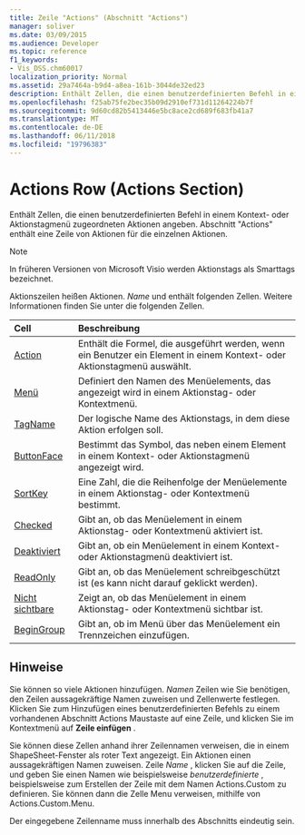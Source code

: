 ```yaml
---
title: Zeile "Actions" (Abschnitt "Actions")
manager: soliver
ms.date: 03/09/2015
ms.audience: Developer
ms.topic: reference
f1_keywords:
- Vis_DSS.chm60017
localization_priority: Normal
ms.assetid: 29a7464a-b9d4-a8ea-161b-3044de32ed23
description: Enthält Zellen, die einen benutzerdefinierten Befehl in einem Kontext- oder Aktionstagmenü zugeordneten Aktionen angeben. Abschnitt "Actions" enthält eine Zeile von Aktionen für die einzelnen Aktionen.
ms.openlocfilehash: f25ab75fe2bec35b09d2910ef731d11264224b7f
ms.sourcegitcommit: 9d60cd82b5413446e5bc8ace2cd689f683fb41a7
ms.translationtype: MT
ms.contentlocale: de-DE
ms.lasthandoff: 06/11/2018
ms.locfileid: "19796383"
---
```

# <a name="actions-row-actions-section"></a>Actions Row (Actions Section)

Enthält Zellen, die einen benutzerdefinierten Befehl in einem Kontext- oder Aktionstagmenü zugeordneten Aktionen angeben. Abschnitt "Actions" enthält eine Zeile von Aktionen für die einzelnen Aktionen.
  
> [!NOTE]
> In früheren Versionen von Microsoft Visio werden Aktionstags als Smarttags bezeichnet. 
  
Aktionszeilen heißen Aktionen. *Name* und enthält folgenden Zellen. Weitere Informationen finden Sie unter die folgenden Zellen. 
  
|**Cell**|**Beschreibung**|
|:-----|:-----|
|[Action](action-cell-actions-section.md) <br/> |Enthält die Formel, die ausgeführt werden, wenn ein Benutzer ein Element in einem Kontext- oder Aktionstagmenü auswählt.  <br/> |
|[Menü](menu-cell-actions-section.md) <br/> |Definiert den Namen des Menüelements, das angezeigt wird in einem Aktionstag- oder Kontextmenü.  <br/> |
|[TagName](tagname-cell-actions-section.md) <br/> |Der logische Name des Aktionstags, in dem diese Aktion erfolgen soll.  <br/> |
|[ButtonFace](buttonface-cell-actions-section.md) <br/> |Bestimmt das Symbol, das neben einem Element in einem Kontext- oder Aktionstagmenü angezeigt wird.  <br/> |
|[SortKey](sortkey-cell-actions-section.md) <br/> |Eine Zahl, die die Reihenfolge der Menüelemente in einem Aktionstag- oder Kontextmenü bestimmt.  <br/> |
|[Checked](checked-cell-actions-section.md) <br/> |Gibt an, ob das Menüelement in einem Aktionstag- oder Kontextmenü aktiviert ist.  <br/> |
|[Deaktiviert](disabled-cell-actions-section.md) <br/> |Gibt an, ob ein Menüelement in einem Kontext- oder Aktionstagmenü deaktiviert ist.  <br/> |
|[ReadOnly](readonly-cell-actions-section.md) <br/> |Gibt an, ob das Menüelement schreibgeschützt ist (es kann nicht darauf geklickt werden).  <br/> |
|[Nicht sichtbare](invisible-cell-actions-section.md) <br/> |Zeigt an, ob das Menüelement in einem Aktionstag- oder Kontextmenü sichtbar ist.  <br/> |
|[BeginGroup](begingroup-cell-actions-section.md) <br/> |Gibt an, ob im Menü über das Menüelement ein Trennzeichen einzufügen.  <br/> |
   
## <a name="remarks"></a>Hinweise

 Sie können so viele Aktionen hinzufügen.  *Namen* Zeilen wie Sie benötigen, den Zeilen aussagekräftige Namen zuweisen und Zellenwerte festlegen. Klicken Sie zum Hinzufügen eines benutzerdefinierten Befehls zu einem vorhandenen Abschnitt Actions Maustaste auf eine Zeile, und klicken Sie im Kontextmenü auf **Zeile einfügen** . 
  
Sie können diese Zellen anhand ihrer Zeilennamen verweisen, die in einem ShapeSheet-Fenster als roter Text angezeigt. Ein Aktionen einen aussagekräftigen Namen zuweisen. Zeile *Name* , klicken Sie auf die Zeile, und geben Sie einen Namen wie beispielsweise *benutzerdefinierte* , beispielsweise zum Erstellen der Zeile mit dem Namen Actions.Custom zu definieren. Sie können dann die Zelle Menu verweisen, mithilfe von Actions.Custom.Menu. 
  
Der eingegebene Zeilenname muss innerhalb des Abschnitts eindeutig sein.
  

